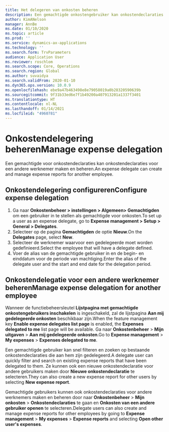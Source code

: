 ```yaml
---
title: Het delegeren van onkosten beheren
description: Een gemachtigde onkostengebruiker kan onkostendeclaraties voor een andere werknemer in de organisatie maken en beheren.
author: KimANelson
manager: AnnBe
ms.date: 01/10/2020
ms.topic: article
ms.prod: ''
ms.service: dynamics-ax-applications
ms.technology: ''
ms.search.form: TrvParameters
audience: Application User
ms.reviewer: roschlom
ms.search.scope: Core, Operations
ms.search.region: Global
ms.author: suvaidya
ms.search.validFrom: 2020-01-10
ms.dyn365.ops.version: 10.0.9
ms.openlocfilehash: ebe9a47b463498e8e79058019a0b28320590639b
ms.sourcegitcommit: 9f31b33ed6e7f1b49200a407913201a1337f3401
ms.translationtype: HT
ms.contentlocale: nl-NL
ms.lasthandoff: 01/14/2021
ms.locfileid: "4960781"
---
```

# <a name="manage-expense-delegation"></a><span data-ttu-id="0a06b-103">Onkostendelegering beheren</span><span class="sxs-lookup"><span data-stu-id="0a06b-103">Manage expense delegation</span></span>

<span data-ttu-id="0a06b-104">Een gemachtigde voor onkostendeclaraties kan onkostendeclaraties voor een andere werknemer maken en beheren.</span><span class="sxs-lookup"><span data-stu-id="0a06b-104">An expense delegate can create and manage expense reports for another employee.</span></span>

## <a name="configure-expense-delegation"></a><span data-ttu-id="0a06b-105">Onkostendelegering configureren</span><span class="sxs-lookup"><span data-stu-id="0a06b-105">Configure expense delegation</span></span>

1. <span data-ttu-id="0a06b-106">Ga naar **Onkostenbeheer > instellingen > Algemeen> Gemachtigden** om een gebruiker in te stellen als gemachtigde voor onkosten.</span><span class="sxs-lookup"><span data-stu-id="0a06b-106">To set up a user as an expense delegate, go to **Expense management > Setup > General > Delegates**.</span></span>
2. <span data-ttu-id="0a06b-107">Selecteer op de pagina **Gemachtigden** de optie **Nieuw**.</span><span class="sxs-lookup"><span data-stu-id="0a06b-107">On the **Delegates** page, select **New**.</span></span>
3. <span data-ttu-id="0a06b-108">Selecteer de werknemer waarvoor een gedelegeerde moet worden gedefinieerd.</span><span class="sxs-lookup"><span data-stu-id="0a06b-108">Select the employee that will have a delegate defined.</span></span> 
4. <span data-ttu-id="0a06b-109">Voer de alias van de gemachtigde gebruiker in en de begin- en einddatum voor de periode van machtiging.</span><span class="sxs-lookup"><span data-stu-id="0a06b-109">Enter the alias of the delegate user and the start and end date for the delegation period.</span></span>

## <a name="manage-expense-delegation-for-another-employee"></a><span data-ttu-id="0a06b-110">Onkostendelegatie voor een andere werknemer beheren</span><span class="sxs-lookup"><span data-stu-id="0a06b-110">Manage expense delegation for another employee</span></span>

<span data-ttu-id="0a06b-111">Wanneer de functiebeheersleutel **Lijstpagina met gemachtigde onkostengebruikers inschakelen** is ingeschakeld, zal de lijstpagina **Aan mij gedelegeerde onkosten** beschikbaar zijn.</span><span class="sxs-lookup"><span data-stu-id="0a06b-111">When the feature management key **Enable expense delegates list page** is enabled, the **Expenses delegated to me** list page will be available.</span></span> <span data-ttu-id="0a06b-112">Ga naar **Onkostenbeheer** > **Mijn uitgaven** > **Aan mij gedelegeerde onkosten**.</span><span class="sxs-lookup"><span data-stu-id="0a06b-112">Go to **Expense management** > **My expenses** > **Expenses delegated to me**.</span></span>

<span data-ttu-id="0a06b-113">Een gemachtigde gebruiker kan snel filteren en zoeken op bestaande onkostendeclaraties die aan hem zijn gedelegeerd.</span><span class="sxs-lookup"><span data-stu-id="0a06b-113">A delegate user can quickly filter and search on existing expense reports that have been delegated to them.</span></span> <span data-ttu-id="0a06b-114">Ze kunnen ook een nieuwe onkostendeclaratie voor andere gebruikers maken door **Nieuwe onkostendeclaratie** te selecteren.</span><span class="sxs-lookup"><span data-stu-id="0a06b-114">They can also create a new expense report for other users by selecting **New expense report**.</span></span>

<span data-ttu-id="0a06b-115">Gemachtigde gebruikers kunnen ook onkostendeclaraties voor andere werknemers maken en beheren door naar **Onkostenbeheer** > **Mijn onkosten** > **Onkostendeclaraties** te gaan en **Onkosten van een andere gebruiker openen** te selecteren.</span><span class="sxs-lookup"><span data-stu-id="0a06b-115">Delegate users can also create and manage expense reports for other employees by going to **Expense management** > **My expenses** > **Expense reports** and selecting **Open other user's expenses**.</span></span>
